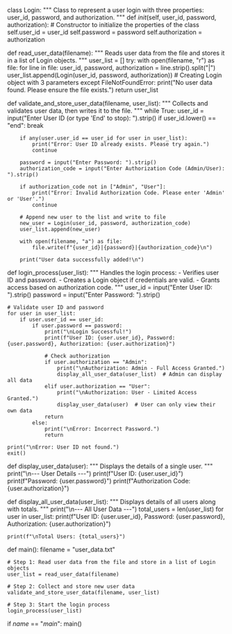 class Login:
    """
    Class to represent a user login with three properties: user_id, password, and authorization.
    """
    def _init_(self, user_id, password, authorization):
        # Constructor to initialize the properties of the class
        self.user_id = user_id
        self.password = password
        self.authorization = authorization


def read_user_data(filename):
    """
    Reads user data from the file and stores it in a list of Login objects.
    """
    user_list = []
    try:
        with open(filename, "r") as file:
            for line in file:
                user_id, password, authorization = line.strip().split("|")
                user_list.append(Login(user_id, password, authorization))  # Creating Login object with 3 parameters
    except FileNotFoundError:
        print("No user data found. Please ensure the file exists.")
    return user_list


def validate_and_store_user_data(filename, user_list):
    """
    Collects and validates user data, then writes it to the file.
    """
    while True:
        user_id = input("Enter User ID (or type 'End' to stop): ").strip()
        if user_id.lower() == "end":
            break

        if any(user.user_id == user_id for user in user_list):
            print("Error: User ID already exists. Please try again.")
            continue

        password = input("Enter Password: ").strip()
        authorization_code = input("Enter Authorization Code (Admin/User): ").strip()

        if authorization_code not in ["Admin", "User"]:
            print("Error: Invalid Authorization Code. Please enter 'Admin' or 'User'.")
            continue

        # Append new user to the list and write to file
        new_user = Login(user_id, password, authorization_code)
        user_list.append(new_user)

        with open(filename, "a") as file:
            file.write(f"{user_id}|{password}|{authorization_code}\n")

        print("User data successfully added!\n")


def login_process(user_list):
    """
    Handles the login process:
    - Verifies user ID and password.
    - Creates a Login object if credentials are valid.
    - Grants access based on authorization code.
    """
    user_id = input("Enter User ID: ").strip()
    password = input("Enter Password: ").strip()

    # Validate user ID and password
    for user in user_list:
        if user.user_id == user_id:
            if user.password == password:
                print("\nLogin Successful!")
                print(f"User ID: {user.user_id}, Password: {user.password}, Authorization: {user.authorization}")
                
                # Check authorization
                if user.authorization == "Admin":
                    print("\nAuthorization: Admin - Full Access Granted.")
                    display_all_user_data(user_list)  # Admin can display all data
                elif user.authorization == "User":
                    print("\nAuthorization: User - Limited Access Granted.")
                    display_user_data(user)  # User can only view their own data
                return
            else:
                print("\nError: Incorrect Password.")
                return

    print("\nError: User ID not found.")
    exit()


def display_user_data(user):
    """
    Displays the details of a single user.
    """
    print("\n--- User Details ---")
    print(f"User ID: {user.user_id}")
    print(f"Password: {user.password}")
    print(f"Authorization Code: {user.authorization}")


def display_all_user_data(user_list):
    """
    Displays details of all users along with totals.
    """
    print("\n--- All User Data ---")
    total_users = len(user_list)
    for user in user_list:
        print(f"User ID: {user.user_id}, Password: {user.password}, Authorization: {user.authorization}")

    print(f"\nTotal Users: {total_users}")


def main():
    filename = "user_data.txt"

    # Step 1: Read user data from the file and store in a list of Login objects
    user_list = read_user_data(filename)

    # Step 2: Collect and store new user data
    validate_and_store_user_data(filename, user_list)

    # Step 3: Start the login process
    login_process(user_list)


if _name_ == "_main_":
    main()
